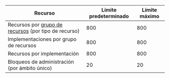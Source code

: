 Recurso|Límite predeterminado|Límite máximo
---|---|---
Recursos por [grupo de recursos](resource-group-overview.md) (por tipo de recurso)|800|800
Implementaciones por grupo de recursos|800|800
Recursos por implementación|800|800
Bloqueos de administración (por ámbito único)|20|20

<!---HONumber=August15_HO7-->
